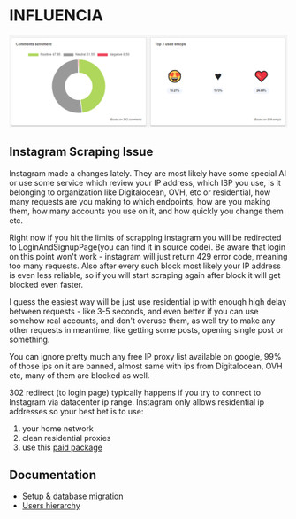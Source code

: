 # INFLUENCIA

![Influencia sentiments analytics](/docs/screenshots/influencia_sentiments_and_emojis.png)

## Instagram Scraping Issue

Instagram made a changes lately. They are most likely have some special AI or use some service which review your IP address, which ISP you use, is it belonging to organization like Digitalocean, OVH, etc or residential, how many requests are you making to which endpoints, how are you making them, how many accounts you use on it, and how quickly you change them etc.

Right now if you hit the limits of scrapping instagram you will be redirected to LoginAndSignupPage(you can find it in source code). Be aware that login on this point won't work - instagram will just return 429 error code, meaning too many requests. Also after every such block most likely your IP address is even less reliable, so if you will start scraping again after block it will get blocked even faster.

I guess the easiest way will be just use residential ip with enough high delay between requests - like 3-5 seconds, and even better if you can use somehow real accounts, and don't overuse them, as well try to make any other requests in meantime, like getting some posts, opening single post or something.

You can ignore pretty much any free IP proxy list available on google, 99% of those ips on it are banned, almost same with ips from Digitalocean, OVH etc, many of them are blocked as well.

302 redirect (to login page) typically happens if you try to connect to Instagram via datacenter ip range.
Instagram only allows residential ip addresses so your best bet is to use: 

1) your home network
2) clean residential proxies
3) use this [paid package](https://github.com/restyler/instagram-php-scraper)


## Documentation
* [Setup & database migration](/docs/setup.md)
* [Users hierarchy](/docs/users_hierarchy.md)